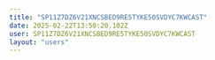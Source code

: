 ```yaml
---
title: "SP11Z7DZ6V21XNCSBED9RE5TYKE50SVDYC7KWCAST"
date: 2025-02-22T13:50:20.102Z
user: SP11Z7DZ6V21XNCSBED9RE5TYKE50SVDYC7KWCAST
layout: "users"
---
```

    
